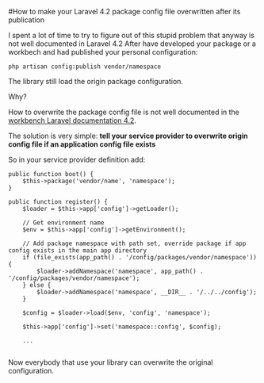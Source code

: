 #How to make your Laravel 4.2 package config file overwritten after its publication 

I spent a lot of time to try to figure out of this stupid problem that anyway is not well documented in Laravel 4.2
After have developed your package or a workbech and had published your personal configuration:
```
php artisan config:publish vendor/namespace
```
The library still load the origin package configuration.

Why?

How to overwrite the package config file is not well documented in the [workbench Laravel documentation 4.2](http://laravel.com/docs/4.2/packages).

The solution is very simple: **tell your service provider to overwrite origin config file if an application config file exists**

So in your service provider definition add:
```
public function boot() {
    $this->package('vendor/name', 'namespace');
}
    
public function register() {
    $loader = $this->app['config']->getLoader();

    // Get environment name
    $env = $this->app['config']->getEnvironment();

    // Add package namespace with path set, override package if app config exists in the main app directory
    if (file_exists(app_path() . '/config/packages/vendor/namespace')) {
        $loader->addNamespace('namespace', app_path() . '/config/packages/vendor/namespace');
    } else {
        $loader->addNamespace('namespace', __DIR__ . '/../../config');
    }

    $config = $loader->load($env, 'config', 'namespace');

    $this->app['config']->set('namespace::config', $config);
      
    ...  
    
```
    
Now everybody that use your library can overwrite the original configuration.
